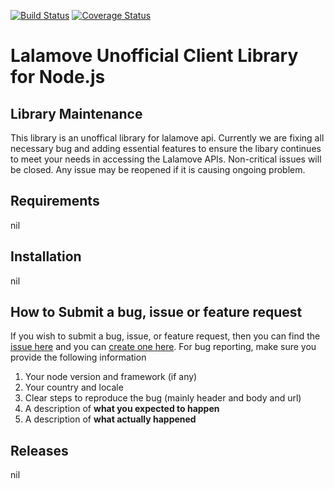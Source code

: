 [![Build Status](https://travis-ci.org/yamdraco/lalamove-js.svg?branch=master)](https://travis-ci.org/yamdraco/lalamove-js)
[![Coverage Status](https://coveralls.io/repos/github/yamdraco/lalamove-js/badge.svg?branch=master)](https://coveralls.io/github/yamdraco/lalamove-js?branch=master)

# Lalamove Unofficial Client Library for Node.js
## Library Maintenance
This library is an unoffical library for lalamove api. Currently we are fixing all necessary bug and adding essential features to ensure the libary continues to meet your needs in accessing the Lalamove APIs. Non-critical issues will be closed. Any issue may be reopened if it is causing ongoing problem.

## Requirements
nil

## Installation
nil

## How to Submit a bug, issue or feature request
If you wish to submit a bug, issue, or feature request, then you can find the [issue here](https://github.com/yamdraco/lalamove-js/issues) and you can [create one here](https://github.com/yamdraco/lalamove-js/issues/new). For bug reporting, make sure you provide the following information
1. Your node version and framework (if any)
2. Your country and locale
3. Clear steps to reproduce the bug (mainly header and body and url)
4. A description of **what you expected to happen**
5. A description of **what actually happened**

## Releases
nil


